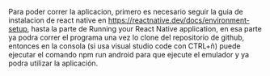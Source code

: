 Para poder correr la aplicacion, primero es necesario seguir la guia de instalacion de react native en https://reactnative.dev/docs/environment-setup, hasta la parte de Running your React Native application, en esa parte ya podra correr el programa una vez lo clone del repositorio de github, entonces en la consola (si usa visual studio code con CTRL+ñ) puede ejecutar el comando npm run android para que ejecute el emulador y ya podra utilizar la aplicación.